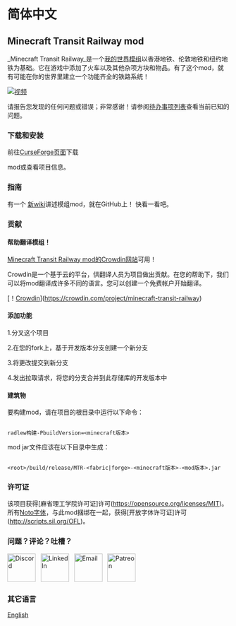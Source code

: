 # 简体中文
## Minecraft Transit Railway mod
_Minecraft Transit Railway_是一个[我的世界模组](https://minecraft.gamepedia.com/Mods)以香港地铁、伦敦地铁和纽约地铁为基础。它在游戏中添加了火车以及其他杂项方块和物品。有了这个mod，就有可能在你的世界里建立一个功能齐全的铁路系统！

[![视频](https://github.com/jonafanho/Minecraft-Transit-Railway/blob/master/images/footer/video-preview.png)](https://www.youtube.com/watch?v=1cZfU7t4cAk)

请报告您发现的任何问题或错误；非常感谢！请参阅[待办事项列表](https://github.com/jonafanho/Minecraft-Transit-Railway/projects/2)查看当前已知的问题。
### 下载和安装
前往[CurseForge页面](https://www.curseforge.com/minecraft/mc-mods/minecraft-transit-railway)下载

mod或查看项目信息。
### 指南
有一个 [新wiki](https://github.com/jonafanho/Minecraft-Transit-Railway/wiki)讲述模组mod，就在GitHub上！
快看一看吧。
### 贡献
#### 帮助翻译模组！
[Minecraft Transit Railway mod的Crowdin网站](https://crwd.in/minecraft-transit-railway)可用！

Crowdin是一个基于云的平台，供翻译人员为项目做出贡献。在您的帮助下，我们可以将mod翻译成许多不同的语言。您可以创建一个免费帐户开始翻译。

[！[Crowdin](https://badges.crowdin.net/minecraft-transit-railway/localized.svg)](https://crowdin.com/project/minecraft-transit-railway)
#### 添加功能
1.分叉这个项目

2.在您的fork上，基于开发版本分支创建一个新分支

3.将更改提交到新分支

4.发出拉取请求，将您的分支合并到此存储库的开发版本中
#### 建筑物
要构建mod，请在项目的根目录中运行以下命令：

```

radlew构建-PbuildVersion=<minecraft版本>

```

mod jar文件应该在以下目录中生成：

```

<root>/build/release/MTR-<fabric|forge>-<minecraft版本>-<mod版本>.jar

```
### 许可证
该项目获得[麻省理工学院许可证]许可(https://opensource.org/licenses/MIT)。所有[Noto字体](http://www.google.com/get/noto/)，与此mod捆绑在一起，获得[开放字体许可证]许可(http://scripts.sil.org/OFL)。
### 问题？评论？吐槽？
<a href="https://discord.gg/PVZ2nfUaTW" target="_blank"><img src="https://github.com/jonafanho/Minecraft-Transit-Railway/blob/master/images/footer/discord.png" alt="Discord" width=64></a>
&nbsp;
<a href="https://www.linkedin.com/in/jonathanho33" target="_blank"><img src="https://github.com/jonafanho/Minecraft-Transit-Railway/blob/master/images/footer/linked_in.png" alt="LinkedIn" width=64></a>
&nbsp;
<a href="mailto:jonho.minecraft@gmail.com" target="_blank"><img src="https://github.com/jonafanho/Minecraft-Transit-Railway/blob/master/images/footer/email.png" alt="Email" width=64></a>
&nbsp;
<a href="https://www.patreon.com/minecraft_transit_railway" target="_blank"><img src="https://github.com/jonafanho/Minecraft-Transit-Railway/blob/master/images/footer/patreon.png" alt="Patreon" width=64></a>
### 其它语言
[English](https:github.com/jonafanho/Minecraft-Transit-Railway/README.md)
